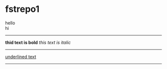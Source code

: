 # fstrepo1
hello
<br>
hi
<hr>
<b>thid text is bold</b>
<i>this text is italic</i>
<hr>
<u>underlined text</u>
<hr>
